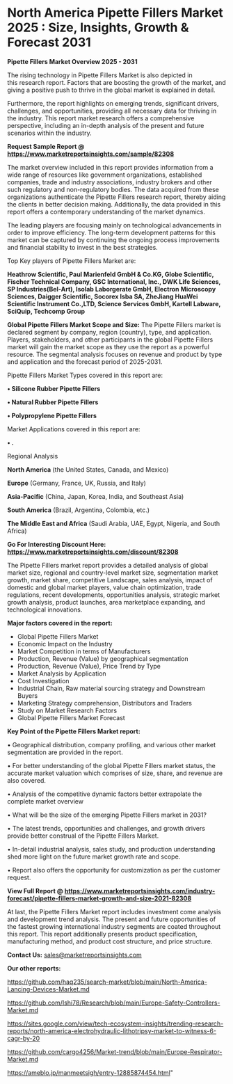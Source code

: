 # North America Pipette Fillers Market 2025 : Size, Insights, Growth & Forecast 2031

<Strong> Pipette Fillers Market Overview 2025 - 2031</strong>

The rising technology in Pipette Fillers Market is also depicted in this research report. Factors that are boosting the growth of the market, and giving a positive push to thrive in the global market is explained in detail.

Furthermore, the report highlights on emerging trends, significant drivers, challenges, and opportunities, providing all necessary data for thriving in the industry. This report market research offers a comprehensive perspective, including an in-depth analysis of the present and future scenarios within the industry.

<strong>Request Sample Report @ <a href=https://www.marketreportsinsights.com/sample/82308>https://www.marketreportsinsights.com/sample/82308</a></strong>

The market overview included in this report provides information from a wide range of resources like government organizations, established companies, trade and industry associations, industry brokers and other such regulatory and non-regulatory bodies. The data acquired from these organizations authenticate the Pipette Fillers research report, thereby aiding the clients in better decision making. Additionally, the data provided in this report offers a contemporary understanding of the market dynamics.

The leading players are focusing mainly on technological advancements in order to improve efficiency. The long-term development patterns for this market can be captured by continuing the ongoing process improvements and financial stability to invest in the best strategies.

Top Key players of Pipette Fillers Market are:

<strong>Heathrow Scientific, Paul Marienfeld GmbH & Co.KG, Globe Scientific, Fischer Technical Company, GSC International, Inc., DWK Life Sciences, SP Industries(Bel-Art), Isolab Laborgerate GmbH, Electron Microscopy Sciences, Daigger Scientific, Socorex Isba SA, ZheJiang HuaWei Scientific Instrument Co.,LTD, Science Services GmbH, Kartell Labware, SciQuip, Techcomp Group</strong>

<strong><b>Global Pipette Fillers Market Scope and Size:</b></strong>
The Pipette Fillers market is declared segment by company, region (country), type, and application. Players, stakeholders, and other participants in the global Pipette Fillers market will gain the market scope as they use the report as a powerful resource. The segmental analysis focuses on revenue and product by type and application and the forecast period of 2025-2031.

Pipette Fillers Market Types covered in this report are:

<strong>• Silicone Rubber Pipette Fillers

• Natural Rubber Pipette Fillers

• Polypropylene Pipette Fillers</strong>

Market Applications covered in this report are:

<strong>• .</strong> 

Regional Analysis

<strong>North America</strong> (the United States, Canada, and Mexico)

<strong>Europe</strong> (Germany, France, UK, Russia, and Italy)

<strong>Asia-Pacific</strong> (China, Japan, Korea, India, and Southeast Asia)

<strong>South America</strong> (Brazil, Argentina, Colombia, etc.)

<strong>The Middle East and Africa</strong> (Saudi Arabia, UAE, Egypt, Nigeria, and South Africa)

<strong>Go For Interesting Discount Here: <a href=https://www.marketreportsinsights.com/discount/82308>https://www.marketreportsinsights.com/discount/82308</a></strong>

The Pipette Fillers market report provides a detailed analysis of global market size, regional and country-level market size, segmentation market growth, market share, competitive Landscape, sales analysis, impact of domestic and global market players, value chain optimization, trade regulations, recent developments, opportunities analysis, strategic market growth analysis, product launches, area marketplace expanding, and technological innovations.

<strong><b>Major factors covered in the report:</b></strong>
<ul>
  <li>Global Pipette Fillers Market </li>
  <li>Economic Impact on the Industry</li>
  <li>Market Competition in terms of Manufacturers</li>
  <li>Production, Revenue (Value) by geographical segmentation</li>
  <li>Production, Revenue (Value), Price Trend by Type</li>
  <li>Market Analysis by Application</li>
  <li>Cost Investigation</li>
  <li>Industrial Chain, Raw material sourcing strategy and Downstream Buyers</li>
  <li>Marketing Strategy comprehension, Distributors and Traders</li>
  <li>Study on Market Research Factors</li>
  <li>Global Pipette Fillers Market Forecast</li>
</ul>

<strong><b>Key Point of the Pipette Fillers Market report:</b></strong>

• Geographical distribution, company profiling, and various other market segmentation are provided in the report.

• For better understanding of the global Pipette Fillers market status, the accurate market valuation which comprises of size, share, and revenue are also covered.

• Analysis of the competitive dynamic factors better extrapolate the complete market overview

• What will be the size of the emerging Pipette Fillers market in 2031?

• The latest trends, opportunities and challenges, and growth drivers provide better construal of the Pipette Fillers Market.

• In-detail industrial analysis, sales study, and production understanding shed more light on the future market growth rate and scope.

• Report also offers the opportunity for customization as per the customer request.

<strong><b>View Full Report @ <a href=https://www.marketreportsinsights.com/industry-forecast/pipette-fillers-market-growth-and-size-2021-82308>https://www.marketreportsinsights.com/industry-forecast/pipette-fillers-market-growth-and-size-2021-82308</a></b></strong>


At last, the Pipette Fillers Market report includes investment come analysis and development trend analysis. The present and future opportunities of the fastest growing international industry segments are coated throughout this report. This report additionally presents product specification, manufacturing method, and product cost structure, and price structure.

<strong>Contact Us:</strong>
sales@marketreportsinsights.com

<strong>Our other reports:</strong>

<a href=https://github.com/haq235/search-market/blob/main/North-America-Lancing-Devices-Market.md>https://github.com/haq235/search-market/blob/main/North-America-Lancing-Devices-Market.md</a>

<a href=https://github.com/Ishi78/Research/blob/main/Europe-Safety-Controllers-Market.md>https://github.com/Ishi78/Research/blob/main/Europe-Safety-Controllers-Market.md</a>

<a href=https://sites.google.com/view/tech-ecosystem-insights/trending-research-reports/north-america-electrohydraulic-lithotripsy-market-to-witness-6-cagr-by-20>https://sites.google.com/view/tech-ecosystem-insights/trending-research-reports/north-america-electrohydraulic-lithotripsy-market-to-witness-6-cagr-by-20</a>

<a href=https://github.com/cargo4256/Market-trend/blob/main/Europe-Respirator-Market.md>https://github.com/cargo4256/Market-trend/blob/main/Europe-Respirator-Market.md</a>

<a href=https://ameblo.jp/manmeetsigh/entry-12885874454.html>https://ameblo.jp/manmeetsigh/entry-12885874454.html</a>"
